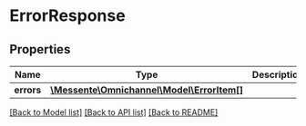 # ErrorResponse

## Properties
Name | Type | Description | Notes
------------ | ------------- | ------------- | -------------
**errors** | [**\Messente\Omnichannel\Model\ErrorItem[]**](ErrorItem.md) |  | 

[[Back to Model list]](../README.md#documentation-for-models) [[Back to API list]](../README.md#documentation-for-api-endpoints) [[Back to README]](../README.md)



